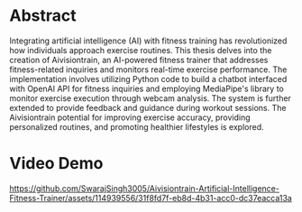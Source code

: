 # Abstract

Integrating artificial intelligence (AI) with fitness training has revolutionized how individuals approach exercise routines. This thesis delves into the creation of Aivisiontrain, an AI-powered fitness trainer that addresses fitness-related inquiries and monitors real-time exercise performance. The implementation involves utilizing Python code to build a chatbot interfaced with OpenAI API for fitness inquiries and employing MediaPipe's library to monitor exercise execution through webcam analysis. The system is further extended to provide feedback and guidance during workout sessions. The Aivisiontrain potential for improving exercise accuracy, providing personalized routines, and promoting healthier lifestyles is explored.

# Video Demo

https://github.com/SwarajSingh3005/Aivisiontrain-Artificial-Intelligence-Fitness-Trainer/assets/114939556/31f8fd7f-eb8d-4b31-acc0-dc37eacca13a
